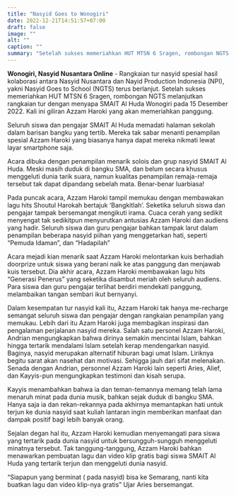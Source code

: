 ```yaml
---
title: "Nasyid Goes to Wonogiri"
date: 2022-12-21T14:51:57+07:00
draft: false
image: ""
alt: ""
caption: ""
summary: "Setelah sukses memeriahkan HUT MTSN 6 Sragen, rombongan NGTS melanjutkan rangkaian tur dengan menyapa SMAIT Al Huda Wonogiri pada 15 Desember 2022."
---
```


**Wonogiri, Nasyid Nusantara Online** - Rangkaian tur nasyid spesial hasil kolaborasi antara Nasyid Nusantara dan Nayid Production Indonesia (NPI), yakni Nasyid Goes to School (NGTS) terus berlanjut. Setelah sukses memeriahkan HUT MTSN 6 Sragen, rombongan NGTS melanjutkan rangkaian tur dengan menyapa SMAIT Al Huda Wonogiri pada 15 Desember 2022. Kali ini giliran Azzam Haroki yang akan memeriahkan panggung.

Seluruh siswa dan pengajar SMAIT Al Huda memadati halaman sekolah dalam barisan bangku yang tertib. Mereka tak sabar menanti penampilan spesial Azzam Haroki yang biasanya hanya dapat mereka nikmati lewat layar smartphone saja.

Acara dibuka dengan penampilan menarik solois dan grup nasyid SMAIT Al Huda. Meski masih duduk di bangku SMA, dan belum secara khusus menggeluti dunia tarik suara, namun kualitas penampilan remaja-remaja tersebut tak dapat dipandang sebelah mata. Benar-benar luarbiasa!

Pada puncak acara, Azzam Haroki tampil memukau dengan membawakan lagu hits Shoutul Harokah bertajuk ‘Bangkitlah’. Seketika seluruh siswa dan pengajar tampak bersemangat mengikuti irama. Cuaca cerah yang sedikit menyengat tak sedikitpun menyurutkan antusias Azzam Haroki dan audiens yang hadir. Seluruh siswa dan guru pengajar bahkan tampak larut dalam penampilan beberapa nasyid piihan yang menggetarkan hati, seperti “Pemuda Idaman”, dan “Hadapilah”

Acara mejadi kian menarik saat Azzam Haroki melontarkan kuis berhadiah doorprize untuk siswa yang berani naik ke atas panggung dan menjawab kuis tersebut. Dia akhir acara, Azzam Haroki membawakan lagu hits “Generasi Penerus” yang seketika disambut meriah oleh seluruh audiens. Para siswa dan guru pengajar terlihat berdiri mendekati panggung,  melambaikan tangan sembari ikut bernyanyi.

Dalam kesempatan tur nasyid kali itu, Azzam Haroki tak hanya me-recharge semangat seluruh siswa dan pengajar dengan rangkaian penampilan yang memukau. Lebih dari itu Azam Haroki juga membagikan inspirasi dan pengalaman perjalanan nasyid mereka. Salah satu personel Azzam Haroki, Andrian mengungkapkan bahwa dirinya semakin mencintai Islam, bahkan hingga tertarik mendalami Islam setelah kerap mendengarkan nasyid. Baginya, nasyid merupakan alternatif hiburan bagi umat Islam. Liriknya begitu sarat akan nasehat dan motivasi. Sehigga jauh dari sifat melenakan. Senada dengan Andrian, personnel Azzam Haroki lain seperti Aries, Alief, dan Kayyis-pun mengungkapkan testimoni dan kisah serupa. 

Kayyis menambahkan bahwa ia dan teman-temannya memang telah lama menaruh minat pada dunia musik, bahkan sejak duduk di bangku SMA. Hanya saja ia dan rekan-rekannya pada akhirnya memantapkan hati untuk terjun ke dunia nasyid saat kuliah lantaran ingin memberikan manfaat dan dampak positif bagi lebih banyak orang.
 
Sejalan degan hal itu, Azzam Haroki kemudian menyemangati para siswa yang tertarik pada dunia nasyid untuk bersungguh-sungguh menggeluti minatnya tersebut. Tak tanggung-tanggung, Azzam Haroki bahkan menawarkan pembuatan lagu dan video klip gratis bagi siswa SMAIT Al Huda yang tertarik terjun dan menggeluti dunia nasyid.

“Siapapun yang berminat ( pada nasyid) bisa ke Semarang, nanti kita buatkan lagu dan video klip-nya gratis” Ujar Aries bersemangat.